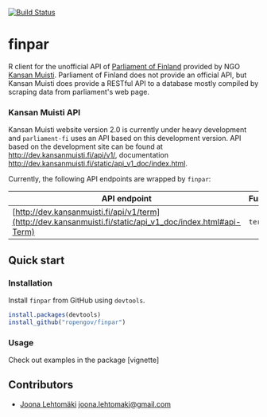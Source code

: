 [![Build Status](https://travis-ci.org/rOpenGov/finpar.svg?branch=master)](https://travis-ci.org/rOpenGov/finpar)

finpar
======

R client for the unofficial API of [Parliament of Finland](http://web.eduskunta.fi/Resource.phx/parliament/index.htx) provided by NGO [Kansan Muisti](http://www.kansanmuisti.fi/about/background/). Parliament of Finland does not provide an official API, but Kansan Muisti does provide a RESTful API to a database mostly compiled by scraping data from parliament's web page. 

### Kansan Muisti API

Kansan Muisti website version 2.0 is currently under heavy development and `parliament-fi` uses an API based on this development version. API based on the development site can be found at http://dev.kansanmuisti.fi/api/v1/, documentation http://dev.kansanmuisti.fi/static/api_v1_doc/index.html.

Currently, the following API endpoints are wrapped by `finpar`:

| API endpoint                       | Function                           |
|------------------------------------|------------------------------------|
| [http://dev.kansanmuisti.fi/api/v1/term](http://dev.kansanmuisti.fi/static/api_v1_doc/index.html#api-Term) | `term()` |

## Quick start

### Installation

Install `finpar` from GitHub using `devtools`.

```r
install.packages(devtools)
install_github("ropengov/finpar")
```

### Usage

Check out examples in the package [vignette]

## Contributors

+ [Joona Lehtomäki](https://github.com/jlehtoma) <joona.lehtomaki@gmail.com>

